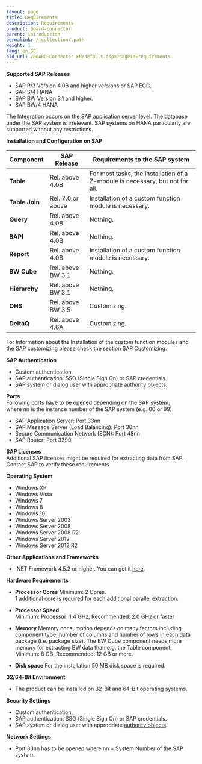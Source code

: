 ```yaml
---
layout: page
title: Requirements
description: Requirements
product: board-connector
parent: introduction
permalink: /:collection/:path
weight: 1
lang: en_GB
old_url: /BOARD-Connector-EN/default.aspx?pageid=requirements
---
```


**Supported SAP Releases**

- SAP R/3 Version 4.0B and higher versions or SAP ECC.
- SAP S/4 HANA
- SAP BW Version 3.1 and higher.
- SAP BW/4 HANA

The Integration occurs on the SAP application server level. The database under the SAP system is irrelevant. 
SAP systems on HANA particularly are supported without any restrictions.  

**Installation and Configuration on SAP**

| Component      | SAP Release       | Requirements to the SAP system                                                |
|----------------|-------------------|-------------------------------------------------------------------------------|
| **Table**      | Rel. above 4.0B   | For most tasks, the installation of a Z-module is necessary, but not for all. |
| **Table Join** | Rel. 7.0 or above | Installation of a custom function module is necessary.                        |
| **Query**      | Rel. above 4.0B   | Nothing.                                                                      |
| **BAPI**       | Rel. above 4.0B   | Nothing.                                                                      |
| **Report**     | Rel. above 4.0B   | Installation of a custom function module is necessary.                        |
| **BW Cube**    | Rel. above BW 3.1 | Nothing.                                                                      |
| **Hierarchy**  | Rel. above BW 3.1 | Nothing.                                                                      |
| **OHS**        | Rel. above BW 3.5 | Customizing.                                                                  |
| **DeltaQ**     | Rel. above 4.6A   | Customizing.                                                                  |


For Information about the Installation of the custom function modules and the SAP customizing please check the section SAP Customizing.

**SAP Authentication** 

- Custom authentication.
- SAP authentication: SSO (Single Sign On) or SAP credentials.
- SAP system or dialog user with appropriate [authority objects]().

**Ports**<br>
Following ports have to be opened depending on the SAP system, <br>
where nn is the instance number of the SAP system (e.g. 00 or 99).

- SAP Application Server: Port 33nn
- SAP Message Server (Load Balancing): Port 36nn
- Secure Communication Network (SCN): Port 48nn
- SAP Router: Port 3399

**SAP Licenses**<br> 
Additional SAP licenses might be required for extracting data from SAP. Contact SAP to verify these requirements.

**Operating System**
 	
- Windows XP
- Windows Vista
- Windows 7
- Windows 8
- Windows 10
- Windows Server 2003
- Windows Server 2008
- Windows Server 2008 R2
- Windows Server 2012
- Windows Server 2012 R2

**Other Applications and Frameworks**
 	
- .NET Framework 4.5.2 or higher. You can get it [here]().

**Hardware Requirements**
 	
- **Processor Cores**
	Minimum: 2 Cores.<br> 
	1 additional core is required for each additional parallel extraction. 

- **Processor Speed**    
	Minimum: Processor: 1.4 GHz, Recommended: 2.0 GHz or faster

- **Memory**
	Memory consumption depends on many factors including component type, number of columns and number of rows in each data package (i.e. package size). The BW Cube component needs more memory for extracting BW data than e.g. the Table component. <br>
	Minimum: 8 GB, Recommended: 12 GB or more.

- **Disk space**
	For the installation 50 MB disk space is required.
 
**32/64-Bit Environment**
 	
- The product can be installed on 32-Bit and 64-Bit operating systems.

**Security Settings**
 	
- Custom authentication.
- SAP authentication: SSO (Single Sign On) or SAP credentials.
- SAP system or dialog user with appropriate [authority objects]().

**Network Settings**
 	
- Port 33nn has to be opened where nn = System Number of the SAP system.